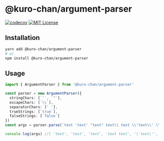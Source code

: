 # @kuro-chan/argument-parser
[![codecov](https://codecov.io/gh/kuro-chan-bot/argument-parser/branch/master/graph/badge.svg)](https://codecov.io/gh/kuro-chan-bot/argument-parser)
[![MIT License](http://img.shields.io/badge/license-MIT-blue.svg?style=flat)](LICENSE)


## Installation

```bash
yarn add @kuro-chan/argument-parser
# or
npm install @kuro-chan/argument-parser
```

## Usage

```typescript
import { ArgumentParser } from '@kuro-chan/argument-parser'

const parser = new ArgumentParser({
  stringChars: [`'`, `"`],
  escapeChars: [`\\`],
  separatorChars: [' '],
  trueStrings: [`true`],
  falseStrings: [`false`]
})
const args = parser.parse(`text 'text' "text" text\\ text \\'text\\' \\"text\\" 0 10 0xff true false`)

console.log(args) //[ 'text', 'text', 'text', 'text text', '\'text\'', '"text"', 0, 10, 255, true, false ]
```

